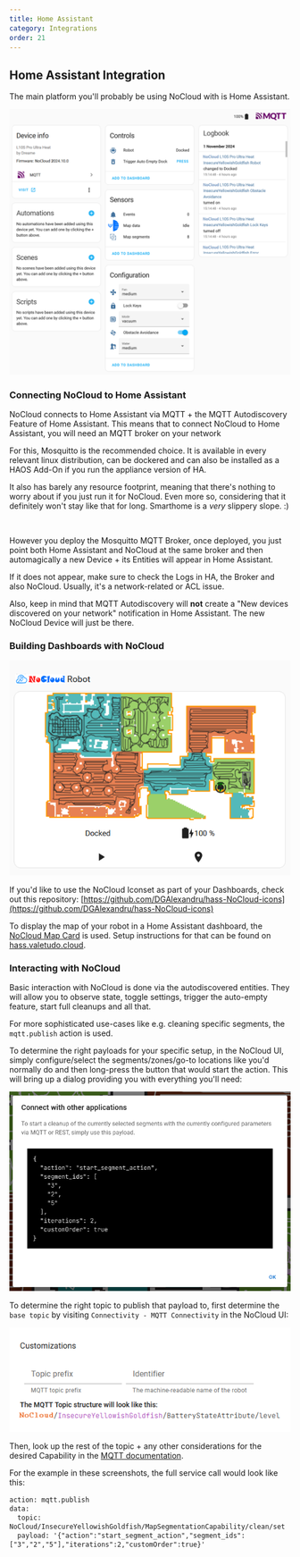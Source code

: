 ```yaml
---
title: Home Assistant
category: Integrations
order: 21
---
```

## Home Assistant Integration

The main platform you'll probably be using NoCloud with is Home Assistant.

![ha-demo.png](./img/ha-demo.png)

### Connecting NoCloud to Home Assistant

NoCloud connects to Home Assistant via MQTT + the MQTT Autodiscovery Feature of Home Assistant.
This means that to connect NoCloud to Home Assistant, you will need an MQTT broker on your network

For this, Mosquitto is the recommended choice. It is available in every relevant linux distribution, can be dockered
and can also be installed as a HAOS Add-On if you run the appliance version of HA.

It also has barely any resource footprint, meaning that there's nothing to worry about if you just run it for NoCloud.
Even more so, considering that it definitely won't stay like that for long. Smarthome is a _very_ slippery slope. :)

<br/>

However you deploy the Mosquitto MQTT Broker, once deployed, you just point both Home Assistant and NoCloud at the same
broker and then automagically a new Device + its Entities will appear in Home Assistant. 

If it does not appear, make sure to check the Logs in HA, the Broker and also NoCloud.
Usually, it's a network-related or ACL issue.

Also, keep in mind that MQTT Autodiscovery will **not** create a "New devices discovered on your network" notification in Home Assistant.
The new NoCloud Device will just be there.

### Building Dashboards with NoCloud

![ha-demo-dashboard.png](./img/ha-demo-dashboard.png)

If you'd like to use the NoCloud Iconset as part of your Dashboards, check out this repository:
[https://github.com/DGAlexandru/hass-NoCloud-icons](https://github.com/DGAlexandru/hass-NoCloud-icons)

To display the map of your robot in a Home Assistant dashboard, the [NoCloud Map Card](https://github.com/DGAlexandru/lovelace-NoCloud-map-card) is used.
Setup instructions for that can be found on [hass.valetudo.cloud](https://hass.valetudo.cloud/).

### Interacting with NoCloud

Basic interaction with NoCloud is done via the autodiscovered entities.
They will allow you to observe state, toggle settings, trigger the auto-empty feature, start full cleanups and all that.

For more sophisticated use-cases like e.g. cleaning specific segments, the `mqtt.publish` action is used.

To determine the right payloads for your specific setup, in the NoCloud UI, simply configure/select the segments/zones/go-to locations
like you'd normally do and then long-press the button that would start the action.
This will bring up a dialog providing you with everything you'll need:

![ha-demo-dialog.png](./img/ha-demo-dialog.png)

To determine the right topic to publish that payload to, first determine the `base topic` by visiting `Connectivity - MQTT Connectivity` in the NoCloud UI:

![ha-demo-base-topic.png](./img/ha-demo-base-topic.png)

Then, look up the rest of the topic + any other considerations for the desired Capability in the [MQTT documentation](/pages/integrations/mqtt.html).

For the example in these screenshots, the full service call would look like this:

```
action: mqtt.publish
data:
  topic: NoCloud/InsecureYellowishGoldfish/MapSegmentationCapability/clean/set
  payload: '{"action":"start_segment_action","segment_ids":["3","2","5"],"iterations":2,"customOrder":true}'
```

